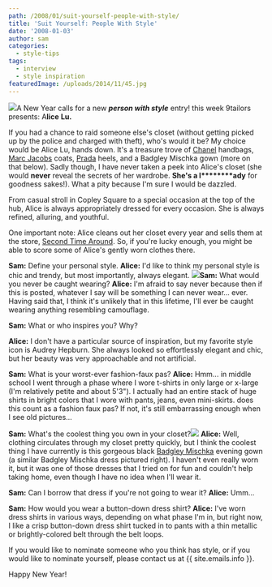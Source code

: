 ```yaml
---
path: /2008/01/suit-yourself-people-with-style/
title: 'Suit Yourself: People With Style'
date: '2008-01-03'
author: sam
categories:
  - style-tips
tags:
  - interview
  - style inspiration
featuredImage: /uploads/2014/11/45.jpg
---
```

[![](http://bp1.blogger.com/_RlJ3L7W6dBw/R3vlbFYQ-AI/AAAAAAAABXM/7wzQWUKGv9Y/s320/Alice_Oct07.JPG)](http://bp1.blogger.com/_RlJ3L7W6dBw/R3vlbFYQ-AI/AAAAAAAABXM/7wzQWUKGv9Y/s1600-h/Alice_Oct07.JPG)A New Year calls for a new **_person with style_** entry! this week 9tailors presents: A**lice** **Lu.**

If you had a chance to raid someone else's closet (without getting picked up by the police and charged with theft), who's would it be? My choice would be Alice Lu, hands down. It's a treasure trove of [Chanel](http://www.chanel.com/) handbags, [Marc Jacobs](http://www.marcjacobs.com/) coats, [Prada](http://www.prada.com/) heels, and a Badgley Mischka gown (more on that below). Sadly though, I have never taken a peek into Alice's closet (she would ****never**** reveal the secrets of her wardrobe. ****She's a l********ady**** for goodness sakes!). What a pity because I'm sure I would be dazzled.

From casual stroll in Copley Square to a special occasion at the top of the hub, Alice is always appropriately dressed for every occasion. She is always refined, alluring, and youthful.

One important note: Alice cleans out her closet every year and sells them at the store, [Second Time Around](http://www.secondtimearound.net/). So, if you're lucky enough, you might be able to score some of Alice's gently worn clothes there.

**Sam:** Define your personal style.
**Alice:** I'd like to think my personal style is chic and trendy, but most importantly, always elegant. 
[![](http://iokanaan.net/blog/images/AudreyHepburn.jpg)](http://iokanaan.net/blog/images/AudreyHepburn.jpg)**Sam:** What would you never be caught wearing?
**Alice:** I'm afraid to say never because then if this is posted, whatever I say will be something I can never wear... ever. Having said that, I think it's unlikely that in this lifetime, I'll ever be caught wearing anything resembling camouflage.

**Sam:** What or who inspires you? Why?

**Alice:** I don't have a particular source of inspiration, but my favorite style icon is Audrey Hepburn. She always looked so effortlessly elegant and chic, but her beauty was very approachable and not artificial.

**Sam:** What is your worst-ever fashion-faux pas?
**Alice:** Hmm... in middle school I went through a phase where I wore t-shirts in only large or x-large (I'm relatively petite and about 5'3"). I actually had an entire stack of huge shirts in bright colors that I wore with pants, jeans, even mini-skirts. does this count as a fashion faux pas? If not, it's still embarrassing enough when I see old pictures...

**Sam:** What's the coolest thing you own in your closet?[![](http://i1.tinypic.com/nqzj3q.jpg)](http://i1.tinypic.com/nqzj3q.jpg)
**Alice:** Well, clothing circulates through my closet pretty quickly, but I think the coolest thing I have currently is this gorgeous black [Badgley Mischka](http://www.badgleymischka.com/) evening gown (a similar Badgley Mischka dress pictured right). I haven't even really worn it, but it was one of those dresses that I tried on for fun and couldn't help taking home, even though I have no idea when I'll wear it.

**Sam:** Can I borrow that dress if you're not going to wear it?
**Alice:** Umm... 

**Sam:** How would you wear a button-down dress shirt?
**Alice:** I've worn dress shirts in various ways, depending on what phase I'm in, but right now, I like a crisp button-down dress shirt tucked in to pants with a thin metallic or brightly-colored belt through the belt loops.

If you would like to nominate someone who you think has style, or if you would like to nominate yourself, please contact us at {{ site.emails.info }}.

Happy New Year!